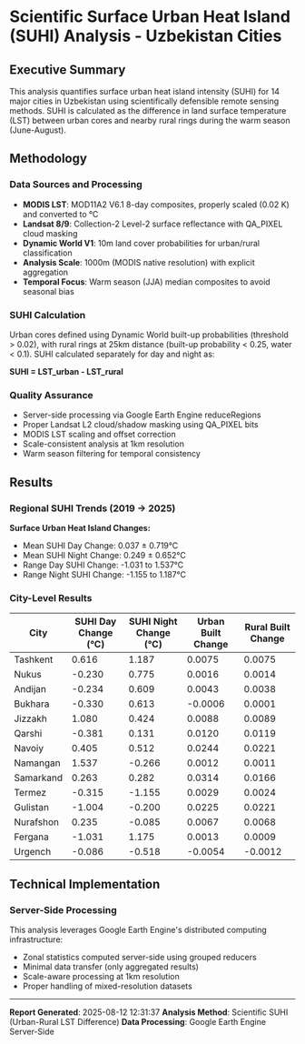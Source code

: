 
# Scientific Surface Urban Heat Island (SUHI) Analysis - Uzbekistan Cities

## Executive Summary

This analysis quantifies surface urban heat island intensity (SUHI) for 14 major cities in Uzbekistan using scientifically defensible remote sensing methods. SUHI is calculated as the difference in land surface temperature (LST) between urban cores and nearby rural rings during the warm season (June-August).

## Methodology

### Data Sources and Processing
- **MODIS LST**: MOD11A2 V6.1 8-day composites, properly scaled (0.02 K) and converted to °C
- **Landsat 8/9**: Collection-2 Level-2 surface reflectance with QA_PIXEL cloud masking
- **Dynamic World V1**: 10m land cover probabilities for urban/rural classification
- **Analysis Scale**: 1000m (MODIS native resolution) with explicit aggregation
- **Temporal Focus**: Warm season (JJA) median composites to avoid seasonal bias

### SUHI Calculation
Urban cores defined using Dynamic World built-up probabilities (threshold > 0.02), with rural rings at 25km distance (built-up probability < 0.25, water < 0.1). SUHI calculated separately for day and night as:

**SUHI = LST_urban - LST_rural**

### Quality Assurance
- Server-side processing via Google Earth Engine reduceRegions
- Proper Landsat L2 cloud/shadow masking using QA_PIXEL bits
- MODIS LST scaling and offset correction
- Scale-consistent analysis at 1km resolution
- Warm season filtering for temporal consistency

## Results

### Regional SUHI Trends (2019 → 2025)

**Surface Urban Heat Island Changes:**
- Mean SUHI Day Change: 0.037 ± 0.719°C
- Mean SUHI Night Change: 0.249 ± 0.652°C
- Range Day SUHI Change: -1.031 to 1.537°C
- Range Night SUHI Change: -1.155 to 1.187°C

### City-Level Results

| City | SUHI Day Change (°C) | SUHI Night Change (°C) | Urban Built Change | Rural Built Change |
|------|---------------------|----------------------|------------------|------------------|
| Tashkent | 0.616 | 1.187 | 0.0075 | 0.0075 |
| Nukus | -0.230 | 0.775 | 0.0016 | 0.0014 |
| Andijan | -0.234 | 0.609 | 0.0043 | 0.0038 |
| Bukhara | -0.330 | 0.613 | -0.0006 | 0.0001 |
| Jizzakh | 1.080 | 0.424 | 0.0088 | 0.0089 |
| Qarshi | -0.381 | 0.131 | 0.0120 | 0.0119 |
| Navoiy | 0.405 | 0.512 | 0.0244 | 0.0221 |
| Namangan | 1.537 | -0.266 | 0.0012 | 0.0011 |
| Samarkand | 0.263 | 0.282 | 0.0314 | 0.0166 |
| Termez | -0.315 | -1.155 | 0.0029 | 0.0024 |
| Gulistan | -1.004 | -0.200 | 0.0225 | 0.0221 |
| Nurafshon | 0.235 | -0.085 | 0.0067 | 0.0068 |
| Fergana | -1.031 | 1.175 | 0.0013 | 0.0009 |
| Urgench | -0.086 | -0.518 | -0.0054 | -0.0012 |


## Technical Implementation

### Server-Side Processing
This analysis leverages Google Earth Engine's distributed computing infrastructure:
- Zonal statistics computed server-side using grouped reducers
- Minimal data transfer (only aggregated results)
- Scale-aware processing at 1km resolution
- Proper handling of mixed-resolution datasets

---

**Report Generated**: 2025-08-12 12:31:37
**Analysis Method**: Scientific SUHI (Urban-Rural LST Difference)
**Data Processing**: Google Earth Engine Server-Side
